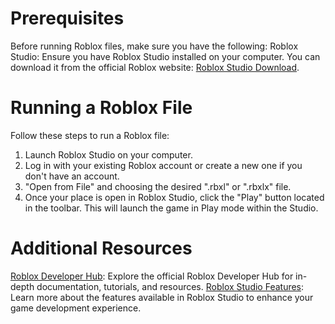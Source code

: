 # Prerequisites
Before running Roblox files, make sure you have the following:
Roblox Studio: Ensure you have Roblox Studio installed on your computer.
You can download it from the official Roblox website: [Roblox Studio Download](https://create.roblox.com/landing).

# Running a Roblox File
Follow these steps to run a Roblox file:
1. Launch Roblox Studio on your computer.
2. Log in with your existing Roblox account or create a new one if you don't have an account.
3. "Open from File" and choosing the desired ".rbxl" or ".rbxlx" file.
4. Once your place is open in Roblox Studio, click the "Play" button located in the toolbar. This will launch the game in Play mode within the Studio.

# Additional Resources
[Roblox Developer Hub](https://www.roblox.com/home): Explore the official Roblox Developer Hub for in-depth documentation, tutorials, and resources.
[Roblox Studio Features](https://devforum.roblox.com/c/feature-requests/studio-features/24): Learn more about the features available in Roblox Studio to enhance your game development experience.
